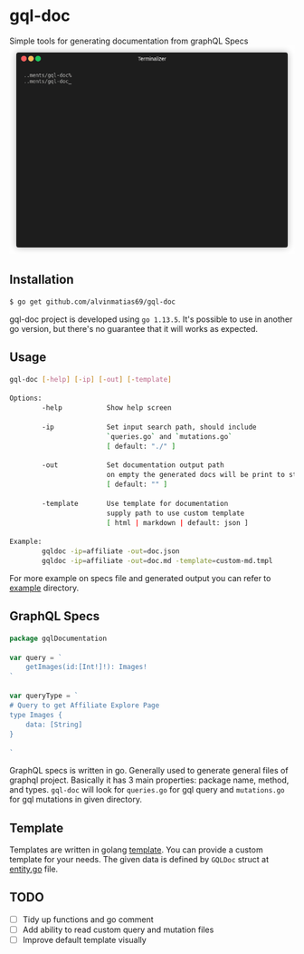 # gql-doc
Simple tools for generating documentation from graphQL Specs
![gql-doc demo](resource/demo.gif)

## Installation

```sh
$ go get github.com/alvinmatias69/gql-doc
```

gql-doc project is developed using `go 1.13.5`. It's possible to use in another go version, but there's no guarantee that it will works as expected.

## Usage
```sh
gql-doc [-help] [-ip] [-out] [-template]

Options:
        -help           Show help screen

        -ip             Set input search path, should include 
                        `queries.go` and `mutations.go`
                        [ default: "./" ]

        -out            Set documentation output path
                        on empty the generated docs will be print to stdout
                        [ default: "" ]

        -template       Use template for documentation
                        supply path to use custom template
                        [ html | markdown | default: json ]

Example:
        gqldoc -ip=affiliate -out=doc.json
        gqldoc -ip=affiliate -out=doc.md -template=custom-md.tmpl
```

For more example on specs file and generated output you can refer to [example](example/) directory.

## GraphQL Specs

```go
package gqlDocumentation

var query = `
	getImages(id:[Int!]!): Images!
`

var queryType = `
# Query to get Affiliate Explore Page
type Images {
	data: [String]
}

`
```

GraphQL specs is written in go. Generally used to generate general files of graphql project. Basically it has 3 main properties: package name, method, and types.
`gql-doc` will look for `queries.go` for gql query and `mutations.go` for gql mutations in given directory.

## Template
Templates are written in golang [template](https://golang.org/pkg/text/template/). You can provide a custom template for your needs. The given data is defined by `GQLDoc` struct at [entity.go](entity.go) file.

## TODO
- [ ] Tidy up functions and go comment
- [ ] Add ability to read custom query and mutation files
- [ ] Improve default template visually

